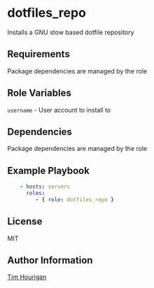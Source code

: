# dotfiles_repo

Installs a GNU stow based dotfile repository

## Requirements

Package dependencies are managed by the role

## Role Variables

`username` - User account to install to

## Dependencies

Package dependencies are managed by the role

## Example Playbook

```yaml
    - hosts: servers
      roles:
         - { role: dotfiles_repo }
```

## License

MIT

## Author Information

[Tim Hourigan](https://github.com/timhourigan)
